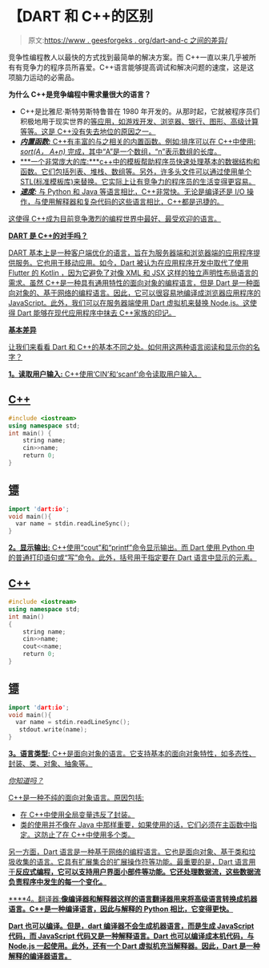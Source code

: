 # 【DART 和 C++的区别

> 原文:[https://www . geesforgeks . org/dart-and-c 之间的差异/](https://www.geeksforgeeks.org/difference-between-dart-and-c/)

竞争性编程教人以最快的方式找到最简单的解决方案。而 C++一直以来几乎被所有有竞争力的程序员所喜爱。C++语言能够提高调试和解决问题的速度，这是这项脑力运动的必需品。

**为什么 C++是竞争编程中需求量很大的语言？**

*   C++是比雅尼·斯特劳斯特鲁普在 1980 年开发的。从那时起，它就被程序员们积极地用于现实世界的<u>等应用，如游戏开发、浏览器、银行、图形、高级计算等等。这是 C++没有失去地位的原因之一。</u>
*   <u>***<u>内置函数:</u>*** C++有丰富的与之相关的内置函数。例如:排序可以在 C++中使用: *sort(A，* *A+n)* 完成，其中“A”是一个数组，“n”表示数组的长度。</u>
*   <u>***<u>一个非常庞大的库:</u>***c++中的模板帮助程序员快速处理基本的数据结构和函数。它们包括列表、堆栈、数组等。另外，许多头文件可以通过使用单个 [STL(标准模板库)](geeksforgeeks.org/the-c-standard-template-library-stl/)来替换。它实际上让有竞争力的程序员的生活变得更容易。</u>
*   <u>***<u>速度:</u>*** 与 Python 和 Java 等语言相比，C++非常快。无论是编译还是 I/O 操作，与使用解释器和复杂代码的这些语言相比，C++都是迅捷的。</u>

<u>这使得 C++成为目前竞争激烈的编程世界中最好、最受欢迎的语言。</u>

<u>**DART 是 C++的对手吗？**</u>

<u>DART 基本上是一种客户端优化的语言，旨在为服务器端和浏览器端的应用程序提供服务。它也用于移动应用。如今，Dart 被认为在应用程序开发中取代了使用 Flutter 的 [Kotlin](https://www.geeksforgeeks.org/kotlin-programming-language/) ，因为它避免了对像 XML 和 JSX 这样的独立声明性布局语言的需求。虽然 C++是一种具有通用特性的面向对象的编程语言，但是 Dart 是一种面向对象的、基于网络的编程语言。因此，它可以很容易地编译成浏览器应用程序的 JavaScript。此外，我们可以在服务器端使用 Dart 虚拟机来替换 Node.js。这使得 Dart 能够在现代应用程序中抹去 C++家族的印记。</u>

<u>**基本差异**</u>

<u>让我们来看看 Dart 和 C++的基本不同之处。如何用这两种语言阅读和显示你的名字？</u>

<u>**1。读取用户输入:** C++使用‘CIN’和‘scanf’命令读取用户输入。</u>

## <u>C++</u>

```cpp
#include <iostream>
using namespace std;
int main() {
    string name;
    cin>>name;
    return 0;
}
```

## <u>镖</u>

```cpp
import 'dart:io';
void main(){
  var name = stdin.readLineSync();
}
```

<u>**2。显示输出:** C++使用“cout”和“printf”命令显示输出。而 Dart 使用 Python 中的普通打印语句或“写”命令。此外，括号用于指定要在 Dart 语言中显示的元素。</u>

## <u>C++</u>

```cpp
#include <iostream>
using namespace std;
int main()
{
    string name;
    cin>>name;
    cout<<name;
    return 0;
}
```

## <u>镖</u>

```cpp
import 'dart:io';
void main(){
  var name = stdin.readLineSync();
   stdout.write(name);
}
```

<u>**3。语言类型:** C++是面向对象的语言。它支持基本的面向对象特性，如多态性、封装、类、对象、抽象等。</u>

<u>*你知道吗？*</u>

<u>C++是一种不纯的面向对象语言。原因包括:</u>

*   <u>在 C++中使用全局变量违反了封装。</u>
*   <u>类的使用并不像在 Java 中那样重要，如果使用的话，它们必须在主函数中指定。这防止了在 C++中使用多个类。</u>

<u>另一方面，Dart 语言是一种基于网络的编程语言。它也是面向对象、基于类和垃圾收集的语言。它具有扩展集合的扩展操作符等功能。最重要的是，Dart 语言用于**反应式编程，它可以支持用户界面小部件等功能。它还处理数据流，这些数据流负责程序中发生的每一个变化。**</u>

<u>****4。翻译器:**像编译器和解释器这样的语言翻译器用来将高级语言转换成机器语言。C++是一种编译语言，因此与解释的 Python 相比，它变得更快。**</u>

<u>**Dart 也可以编译。但是，dart 编译器不会生成机器语言，而是生成 JavaScript 代码，而 JavaScript 代码又是一种解释语言。Dart 也可以编译成本机代码，与 Node.js 一起使用。此外，还有一个 Dart 虚拟机充当解释器。因此，Dart 是一种解释的编译器语言。**</u>